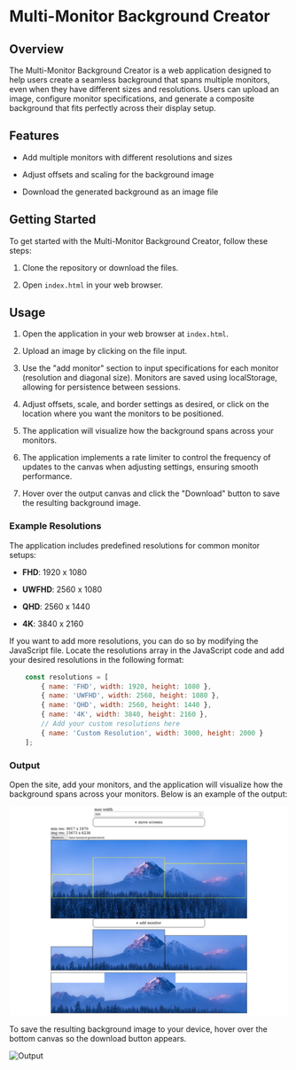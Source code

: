 # Multi-Monitor Background Creator

## Overview

The Multi-Monitor Background Creator is a web application designed to help users create a seamless background that spans multiple monitors, even when they have different sizes and resolutions. Users can upload an image, configure monitor specifications, and generate a composite background that fits perfectly across their display setup.

## Features

- Add multiple monitors with different resolutions and sizes

- Adjust offsets and scaling for the background image

- Download the generated background as an image file

## Getting Started

To get started with the Multi-Monitor Background Creator, follow these steps:

1. Clone the repository or download the files.

2. Open `index.html` in your web browser.


## Usage

1. Open the application in your web browser at `index.html`.

2. Upload an image by clicking on the file input.

3. Use the "add monitor" section to input specifications for each monitor (resolution and diagonal size). Monitors are saved using localStorage, allowing for persistence between sessions.

4. Adjust offsets, scale, and border settings as desired, or click on the location where you want the monitors to be positioned.

5. The application will visualize how the background spans across your monitors.

6. The application implements a rate limiter to control the frequency of updates to the canvas when adjusting settings, ensuring smooth performance.

7. Hover over the output canvas and click the "Download" button to save the resulting background image.

### Example Resolutions

The application includes predefined resolutions for common monitor setups:

- **FHD**: 1920 x 1080

- **UWFHD**: 2560 x 1080

- **QHD**: 2560 x 1440

- **4K**: 3840 x 2160

If you want to add more resolutions, you can do so by modifying the JavaScript file. Locate the resolutions array in the JavaScript code and add your desired resolutions in the following format:

```javascript
    const resolutions = [
        { name: 'FHD', width: 1920, height: 1080 },
        { name: 'UWFHD', width: 2560, height: 1080 },
        { name: 'QHD', width: 2560, height: 1440 },
        { name: '4K', width: 3840, height: 2160 },
        // Add your custom resolutions here
        { name: 'Custom Resolution', width: 3000, height: 2000 }
    ];
```

### Output


Open the site, add your monitors, and the application will visualize how the background spans across your monitors. Below is an example of the output:


![Screenshot](screenshot.png)

To save the resulting background image to your device, hover over the bottom canvas so the download button appears.

![Output](output.png)